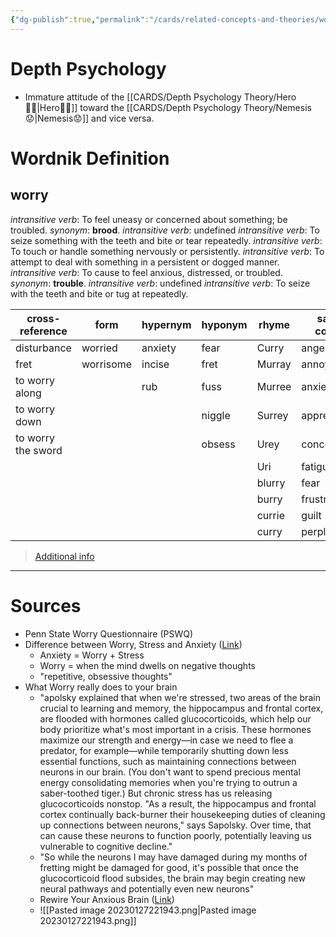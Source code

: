 ```yaml
---
{"dg-publish":true,"permalink":"/cards/related-concepts-and-theories/worry/","noteIcon":"1","created":"2023-01-27T22:06:01.712+01:00","updated":"2023-05-03T00:49:42.659+02:00"}
---
```


# Depth Psychology 
- Immature attitude of the [[CARDS/Depth Psychology Theory/Hero🦸‍♂️\|Hero🦸‍♂️]] toward the [[CARDS/Depth Psychology Theory/Nemesis😟\|Nemesis😟]] and vice versa. 

# Wordnik Definition 
## worry
*intransitive verb*: To feel uneasy or concerned about something; be troubled. <i>synonym</i>: <strong> brood</strong>.
*intransitive verb*: undefined
*intransitive verb*: To seize something with the teeth and bite or tear repeatedly.
*intransitive verb*: To touch or handle something nervously or persistently.
*intransitive verb*: To attempt to deal with something in a persistent or dogged manner.
*intransitive verb*: To cause to feel anxious, distressed, or troubled. <i>synonym</i>: <strong> trouble</strong>.
*intransitive verb*: undefined
*intransitive verb*: To seize with the teeth and bite or tug at repeatedly.

| cross-reference |form |hypernym |hyponym |rhyme |same-context |synonym |variant |verb-form |
| --- | --- | --- | --- | --- | --- | --- | --- | --- |
| disturbance | worried | anxiety | fear | Curry | anger | ado | worried | worried |
| fret | worrisome | incise | fret | Murray | annoyance | afflict |  | worries |
| to worry along |  | rub | fuss | Murree | anxiety | aggravate |  | worrying |
| to worry down |  |  | niggle | Surrey | apprehension | aggravation |  |  |
| to worry the sword |  |  | obsess | Urey | concern | aggrieve |  |  |
|  |  |  |  | Uri | fatigue | agitate |  |  |
|  |  |  |  | blurry | fear | ail |  |  |
|  |  |  |  | burry | frustration | anguish |  |  |
|  |  |  |  | currie | guilt | annoy |  |  |
|  |  |  |  | curry | perplexity | annoy |  |  |

> [Additional info](https://www.wordnik.com/words/worry)

---

# Sources
 - Penn State Worry Questionnaire (PSWQ)
 - Difference between Worry, Stress and Anxiety ([Link](https://www.nymc.edu/media/schools-and-colleges/nymc/pdf/student-life/TheDifferenceBetweenWorryStressandAnxiety-TheNewYorkTimes.pdf))
	 - Anxiety = Worry + Stress
	 - Worry = when the mind dwells on negative thoughts 
	 - "repetitive, obsessive thoughts"
- What Worry really does to your brain
	- "apolsky explained that when we're stressed, two areas of the brain crucial to learning and memory, the hippocampus and frontal cortex, are flooded with hormones called glucocorticoids, which help our body prioritize what's most important in a crisis. These hormones maximize our strength and energy—in case we need to flee a predator, for example—while temporarily shutting down less essential functions, such as maintaining connections between neurons in our brain. (You don't want to spend precious mental energy consolidating memories when you're trying to outrun a saber-toothed tiger.) But chronic stress has us releasing glucocorticoids nonstop. "As a result, the hippocampus and frontal cortex continually back-burner their housekeeping duties of cleaning up connections between neurons," says Sapolsky. Over time, that can cause these neurons to function poorly, potentially leaving us vulnerable to cognitive decline."
	- "So while the neurons I may have damaged during my months of fretting might be damaged for good, it's possible that once the glucocorticoid flood subsides, the brain may begin creating new neural pathways and potentially even new neurons"
	- Rewire Your Anxious Brain ([Link](https://books.google.fr/books?hl=en&lr=&id=Q_ekBQAAQBAJ&oi=fnd&pg=PT24&dq=neuroscience+%2B+%22worry%22+&ots=Fd69bRPkJD&sig=PocOrF_W4I8OC1kv-LseW9P2llc&redir_esc=y#v=onepage&q=worry&f=false))
	- ![[Pasted image 20230127221943.png\|Pasted image 20230127221943.png]]

